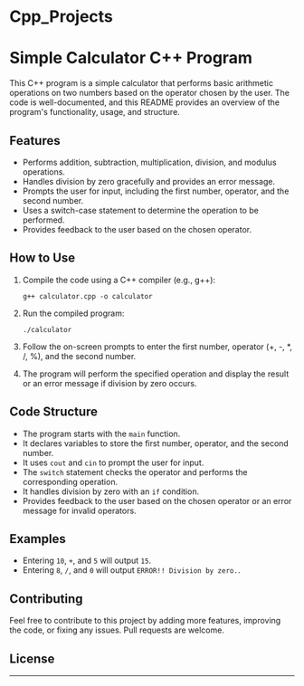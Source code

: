 # Cpp_Projects

# Simple Calculator C++ Program

This C++ program is a simple calculator that performs basic arithmetic operations on two numbers based on the operator chosen by the user. The code is well-documented, and this README provides an overview of the program's functionality, usage, and structure.

## Features

- Performs addition, subtraction, multiplication, division, and modulus operations.
- Handles division by zero gracefully and provides an error message.
- Prompts the user for input, including the first number, operator, and the second number.
- Uses a switch-case statement to determine the operation to be performed.
- Provides feedback to the user based on the chosen operator.

## How to Use

1. Compile the code using a C++ compiler (e.g., g++):

   ```
   g++ calculator.cpp -o calculator
   ```

2. Run the compiled program:

   ```
   ./calculator
   ```

3. Follow the on-screen prompts to enter the first number, operator (+, -, *, /, %), and the second number.

4. The program will perform the specified operation and display the result or an error message if division by zero occurs.

## Code Structure

- The program starts with the `main` function.
- It declares variables to store the first number, operator, and the second number.
- It uses `cout` and `cin` to prompt the user for input.
- The `switch` statement checks the operator and performs the corresponding operation.
- It handles division by zero with an `if` condition.
- Provides feedback to the user based on the chosen operator or an error message for invalid operators.

## Examples

- Entering `10`, `+`, and `5` will output `15`.
- Entering `8`, `/`, and `0` will output `ERROR!! Division by zero.`.

## Contributing

Feel free to contribute to this project by adding more features, improving the code, or fixing any issues. Pull requests are welcome.

## License

---
